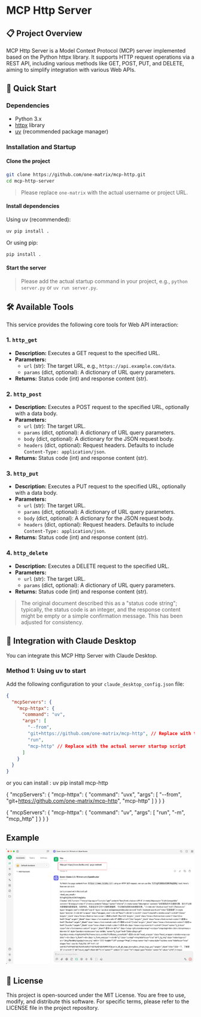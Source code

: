 # MCP Http Server

## 📋 Project Overview

MCP Http Server is a Model Context Protocol (MCP) server implemented based on the Python httpx library. It supports HTTP request operations via a REST API, including various methods like GET, POST, PUT, and DELETE, aiming to simplify integration with various Web APIs.

<!-- Figure 1: MCP Http Server Overview -->

<!-- Figure 2: MCP Http Server Tool Example -->

## 🚀 Quick Start

### Dependencies

- Python 3.x
- [httpx](https://www.python-httpx.org/) library
- [uv](https://github.com/astral-sh/uv) (recommended package manager)

### Installation and Startup

#### Clone the project

```bash
git clone https://github.com/one-matrix/mcp-http.git
cd mcp-http-server
```
> Please replace `one-matrix` with the actual username or project URL.

#### Install dependencies

Using uv (recommended):

```bash
uv pip install .
```

Or using pip:

```bash
pip install .
```

#### Start the server

> Please add the actual startup command in your project, e.g., `python server.py` or `uv run server.py`.

## 🛠️ Available Tools

This service provides the following core tools for Web API interaction:

### 1. `http_get`

- **Description:** Executes a GET request to the specified URL.
- **Parameters:**
  - `url` (str): The target URL, e.g., `https://api.example.com/data`.
  - `params` (dict, optional): A dictionary of URL query parameters.
- **Returns:** Status code (int) and response content (str).

### 2. `http_post`

- **Description:** Executes a POST request to the specified URL, optionally with a data body.
- **Parameters:**
  - `url` (str): The target URL.
  - `params` (dict, optional): A dictionary of URL query parameters.
  - `body` (dict, optional): A dictionary for the JSON request body.
  - `headers` (dict, optional): Request headers. Defaults to include `Content-Type: application/json`.
- **Returns:** Status code (int) and response content (str).

### 3. `http_put`

- **Description:** Executes a PUT request to the specified URL, optionally with a data body.
- **Parameters:**
  - `url` (str): The target URL.
  - `params` (dict, optional): A dictionary of URL query parameters.
  - `body` (dict, optional): A dictionary for the JSON request body.
  - `headers` (dict, optional): Request headers. Defaults to include `Content-Type: application/json`.
- **Returns:** Status code (int) and response content (str).

### 4. `http_delete`

- **Description:** Executes a DELETE request to the specified URL.
- **Parameters:**
  - `url` (str): The target URL.
  - `params` (dict, optional): A dictionary of URL query parameters.
- **Returns:** Status code (int) and response content (str).

> The original document described this as a "status code string"; typically, the status code is an integer, and the response content might be empty or a simple confirmation message. This has been adjusted for consistency.

## 🤝 Integration with Claude Desktop

You can integrate this MCP Http Server with Claude Desktop.

### Method 1: Using uv to start

Add the following configuration to your `claude_desktop_config.json` file:

```json
{
  "mcpServers": {
    "mcp-httpx": {
      "command": "uv",
      "args": [
        "--from",
        "git+https://github.com/one-matrix/mcp-http", // Replace with the path to the parent directory of the mcp-http-server project
        "run",
        "mcp-http" // Replace with the actual server startup script
      ]
    }
  }
}
```

or you can install :  uv pip install mcp-http

{
  "mcpServers": {
    "mcp-httpx": {
      "command": "uvx",
      "args": [
        "--from",
        "git+https://github.com/one-matrix/mcp-http", 
        "mcp-http" 
      ]
    }
  }
}


{
  "mcpServers": {
    "mcp-httpx": {
      "command": "uv",
      "args": [
        "run",
        "-m",
        "mcp_http"
      ]
    }
  }
}

## Example
![Cherry Studio Example](doc/CherryStudioExample.jpg)

## 📜 License

This project is open-sourced under the MIT License. You are free to use, modify, and distribute this software. For specific terms, please refer to the LICENSE file in the project repository.